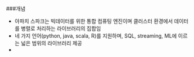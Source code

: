###개념
- 아파치 스파크는 빅데이터를 위한 통합 컴퓨팅 엔진이며 클러스터 환경에서 데이터를 병렬로 처리하는 라이브러리의 집합임
- 네 가지 언어(python, java, scala, R)를 지원하며, SQL, streaming, ML에 이르는 넓은 범위의 라이브러리 제공
-
